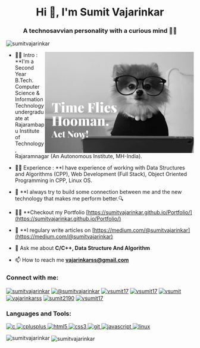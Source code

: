 <h1 align="center">Hi 👋, I'm Sumit Vajarinkar</h1>
<h3 align="center">A technosavvian personality with a curious mind 👨‍💻</h3>

<p align="left"> <img src="https://komarev.com/ghpvc/?username=sumitvajarinkar&label=Profile%20views&color=0e75b6&style=flat" alt="sumitvajarinkar" /> </p>
<img align="right" alt="Coding" width="400" src="dog_coder.jpg" data-canonical-src="https://cdn.dribbble.com/users/2646423/screenshots/5507196/computer.gif" style="max-width:100%;">

- 👨‍🎓 Intro : **I'm a Second Year B.Tech. Computer Science & Information Technology undergraduate at Rajarambapu Institute of Technology, Rajaramnagar (An Autonomous Institute, MH-India).

- 👨‍💻 Experience : **I have experience of working with Data Structures and Algorithms (CPP), Web Development (Full Stack), Object Oriented Programming in CPP, Linux OS.

- 🎯 **I always try to build some connection between me and the new technology that makes me perform better.🔍

- 👨‍💻 **Checkout my Portfolio [https://sumitvajarinkar.github.io/Portfolio/](https://sumitvajarinkar.github.io/Portfolio/)

- 📝 **I regulary write articles on [https://medium.com/@sumitvajarinkar](https://medium.com/@sumitvajarinkar)

- 💬 Ask me about **C/C++, Data Structure And Algorithm**

- 📫 How to reach me **vajarinkarss@gmail.com**

<h3 align="left">Connect with me:</h3>
<p align="left">
<a href="https://linkedin.com/in/sumitvajarinkar" target="_blank"><img align="center" src="https://cdn.jsdelivr.net/npm/simple-icons@3.0.1/icons/linkedin.svg" alt="sumitvajarinkar" height="30" width="40" /></a>
<a href="https://medium.com/@sumitvajarinkar" target="_blank"><img align="center" src="https://cdn.jsdelivr.net/npm/simple-icons@3.0.1/icons/medium.svg" alt="@sumitvajarinkar" height="30" width="40" /></a>
<a href="https://www.codechef.com/users/vsumit17" target="_blank"><img align="center" src="https://cdn.jsdelivr.net/npm/simple-icons@3.1.0/icons/codechef.svg" alt="vsumit17" height="30" width="40" /></a>
<a href="https://www.hackerrank.com/vsumit17" target="_blank"><img align="center" src="https://cdn.jsdelivr.net/npm/simple-icons@3.0.1/icons/hackerrank.svg" alt="vsumit17" height="30" width="40" /></a>
<a href="https://codeforces.com/profile/vsumit" target="_blank"><img align="center" src="https://cdn.jsdelivr.net/npm/simple-icons@3.0.1/icons/codeforces.svg" alt="vsumit" height="30" width="40" /></a>
<a href="https://www.leetcode.com/vajarinkarss" target="_blank"><img align="center" src="https://cdn.jsdelivr.net/npm/simple-icons@3.0.1/icons/leetcode.svg" alt="vajarinkarss" height="30" width="40" /></a>
<a href="https://www.hackerearth.com/sumit2190" target="_blank"><img align="center" src="https://cdn.jsdelivr.net/npm/simple-icons@3.0.1/icons/hackerearth.svg" alt="sumit2190" height="30" width="40" /></a>
<a href="https://auth.geeksforgeeks.org/user/vsumit17" target="_blank"><img align="center" src="https://cdn.jsdelivr.net/npm/simple-icons@3.0.1/icons/geeksforgeeks.svg" alt="vsumit17" height="30" width="40" /></a>
</p>

<h3 align="left">Languages and Tools:</h3>
<p align="left"> <a href="https://www.cprogramming.com/" target="_blank"> <img src="https://devicons.github.io/devicon/devicon.git/icons/c/c-original.svg" alt="c" width="40" height="40"/> </a> <a href="https://www.w3schools.com/cpp/" target="_blank"> <img src="https://devicons.github.io/devicon/devicon.git/icons/cplusplus/cplusplus-original.svg" alt="cplusplus" width="40" height="40"/> <a href="https://www.w3.org/html/" target="_blank"> <img src="https://devicons.github.io/devicon/devicon.git/icons/html5/html5-original-wordmark.svg" alt="html5" width="40" height="40"/> </a> <a href="https://www.w3schools.com/css/" target="_blank"> <img src="https://devicons.github.io/devicon/devicon.git/icons/css3/css3-original-wordmark.svg" alt="css3" width="40" height="40"/> </a> <a href="https://git-scm.com/" target="_blank"> <img src="https://www.vectorlogo.zone/logos/git-scm/git-scm-icon.svg" alt="git" width="40" height="40"/> </a>  </a> <a href="https://developer.mozilla.org/en-US/docs/Web/JavaScript" target="_blank"> <img src="https://devicons.github.io/devicon/devicon.git/icons/javascript/javascript-original.svg" alt="javascript" width="40" height="40"/> </a> <a href="https://www.linux.org/" target="_blank"> <img src="https://devicons.github.io/devicon/devicon.git/icons/linux/linux-original.svg" alt="linux" width="40" height="40"/> </a> </p>

<p><img align="left" src="https://github-readme-stats.vercel.app/api/top-langs?username=sumitvajarinkar&show_icons=true&locale=en&layout=compact" alt="sumitvajarinkar" /></p>

<p>&nbsp;<img align="center" src="https://github-readme-stats.vercel.app/api?username=sumitvajarinkar&show_icons=true&locale=en" alt="sumitvajarinkar" /></p>

